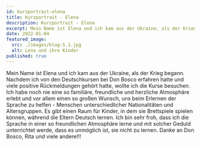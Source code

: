 ```yaml
---
id: kurzportrait-elena
title: Kurzportrait - Elena
description: Kurzportrait - Elena
excerpt: Mein Name ist Elena und ich kam aus der Ukraine, als der Krieg begann. Nachdem ich von den Deutschkursen bei Don Bosco erfahren hatte und viele positive Rückmeldungen gehört hatte, wollte ich die Kurse besuchen.
date: 2022-01-04
featured_image:
  src: ./images/blog-5.1.jpg
  alt: Lena und ihre Kinder
published: true
---
```


Mein Name ist Elena und ich kam aus der Ukraine, als der Krieg begann. Nachdem ich von den Deutschkursen bei Don Bosco erfahren hatte und viele positive Rückmeldungen gehört hatte, wollte ich die Kurse besuchen. Ich habe noch nie eine so familiäre, freundliche und herzliche Atmosphäre erlebt und vor allem einen so großen Wunsch, uns beim Erlernen der Sprache zu helfen - Menschen unterschiedlicher Nationalitäten und Altersgruppen. Es gibt einen Raum für Kinder, in dem sie Brettspiele spielen können, während die Eltern Deutsch lernen. Ich bin sehr froh, dass ich die Sprache in einer so freundlichen Atmosphäre lerne und mit solcher Geduld unterrichtet werde, dass es unmöglich ist, sie nicht zu lernen. Danke an Don Bosco, Rita und viele andere!!!
